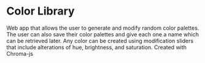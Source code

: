 # Color Library
Web app that allows the user to generate and modify random color palettes. The user can also save their color palettes and give each one a name which can be retrieved later. Any color can be created using modification sliders that include alterations of hue, brightness, and saturation. Created with Chroma-js
